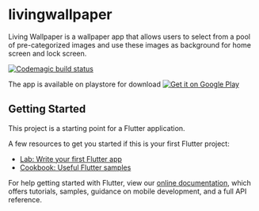 # livingwallpaper

Living Wallpaper is a wallpaper app that allows users to select from a pool of pre-categorized images and use these images as background for home screen and lock screen.

[![Codemagic build status](https://api.codemagic.io/apps/5e3c769ae850285f8276eb75/5e3c769ae850285f8276eb74/status_badge.svg)](https://codemagic.io/apps/5e3c769ae850285f8276eb75/5e3c769ae850285f8276eb74/latest_build)

The app is available on playstore for download
<a href='https://play.google.com/store/apps/details?id=com.annulustek.livingwallpaper&pcampaignid=pcampaignidMKT-Other-global-all-co-prtnr-py-PartBadge-Mar2515-1'><img alt='Get it on Google Play' src='https://play.google.com/intl/en_us/badges/static/images/badges/en_badge_web_generic.png'/></a>

## Getting Started

This project is a starting point for a Flutter application.

A few resources to get you started if this is your first Flutter project:

- [Lab: Write your first Flutter app](https://flutter.dev/docs/get-started/codelab)
- [Cookbook: Useful Flutter samples](https://flutter.dev/docs/cookbook)

For help getting started with Flutter, view our
[online documentation](https://flutter.dev/docs), which offers tutorials,
samples, guidance on mobile development, and a full API reference.
